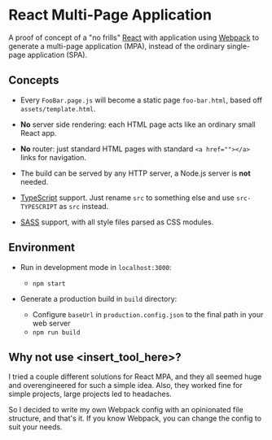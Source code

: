 # React Multi-Page Application

A proof of concept of a "no frills" [React](https://reactjs.org/) with application using [Webpack](https://webpack.js.org/) to generate a multi-page application (MPA), instead of the ordinary single-page application (SPA).

## Concepts

* Every `FooBar.page.js` will become a static page `foo-bar.html`, based off `assets/template.html`.

* **No** server side rendering: each HTML page acts like an ordinary small React app.

* **No** router: just standard HTML pages with standard `<a href=""></a>` links for navigation.

* The build can be served by any HTTP server, a Node.js server is **not** needed.

* [TypeScript](https://www.typescriptlang.org) support. Just rename `src` to something else and use `src-TYPESCRIPT` as `src` instead.

* [SASS](https://sass-lang.com) support, with all style files parsed as CSS modules.

## Environment

* Run in development mode in `localhost:3000`:
    * `npm start`

* Generate a production build in `build` directory:
    * Configure `baseUrl` in `production.config.json` to the final path in your web server
    * `npm run build`

## Why not use <insert_tool_here>?

I tried a couple different solutions for React MPA, and they all seemed huge and overengineered for such a simple idea. Also, they worked fine for simple projects, large projects led to headaches.

So I decided to write my own Webpack config with an opinionated file structure, and that's it. If you know Webpack, you can change the config to suit your needs.
